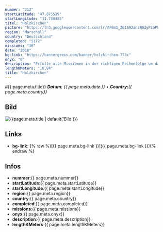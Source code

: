 ```yaml
---
nummer: "212"
startLatitude: "47.875529"
startLongitude: "11.708485"
titel: "Holzkirchen"
picture: "https://lh3.googleusercontent.com/lr/AFBm1_Z0IS92anzRGZyP2bPhCu_C2UZKkuBT8Ju4nYEcbPl5gyoAVtuLjQUih-OhfD7AvCfQ_Ul7V4PK8KEZVxDwckJVc5ur580vGxlQs1bwByAp1DmCs6i42LROvaWsZIrUsL4UZFp-aLiZhbNUfz9O2M_27JfRJir20TDGhpoSAbmsROrJtM2bpEObNpkSv0vDUCwAIM3hNneW8vKnMnrRmkM1TQ2R2SomOs7wwv4dtaxvEMyrD_IDF7bxi8ey0HvJmzaNrHPu7Iuod7gRRxWOZkybephhjxd2zbyhB0xVjIFLVyGYXgEpgfUCt5O5j4hUi6OQ5RA9ah7jDQ6gtvsTiOqTu7xaJETkkk8Bj3P_26B814p32zGaOHP9skP6dqMufyglz1Bj9gmWxhgrC2NxRUG1NyJu_5BQ34t3cGWD2cQ-uxybXX3lYsOufMRL3-d98RxQXHHAm6saUJF7OtT_mH6M1xkTAetWAsOJz5Tj20mo9T0fou8BdbSeyeeJwSp47bY2djFvZYFLLduCffSuk8U7IoOH38c7wgUjm5yiR5xh7dnMP24Za1t8110w3iGPf4hmTCtV8zUKwrqUcPnUhOGHzCFwfWeV-kfR-YMS4yTbaTYJaFoE8AtBd56YeAMbxBannLl7nGCPkCFncvcZwE8q9vU_scIwyeqwI-Gz-hsJbOYKLnOJDCzM0sJeOt4dQhNgl5GlNC7iqxvFRoNgLYJ0-hW5SFevX-eiIQ9mBFJKtFHWblmhYXSIoeQ_Ks08x5sgcshVeIbyLKNSn2HEkmI8M9icH6XWAT5pDDASy6HL3ZWf4Jptc3SXoo8JPtw8t_0at8Kq7-rUf6G7dER9Eo3H_mrz2ZSE8bX3"
region: "Marschall"
country: "Deutschland"
completed: "5172"
missions: "36"
date: "2018"
bg-link: "https://bannergress.com/banner/holzkirchen-773c"
onyx: "0"
description: "Erfülle alle Missionen in der richtigen Reihenfolge um das Holzkirchner Wappen zu erhalten."
lengthKMeters: "10,84"
title: "Holzkirchen"
---
```


#{{ page.meta.title}}
_**Datum:** {{ page.meta.date }} • **Country:**{{ page.meta.country}}_

## Bild
![{{page.meta.title | default('Bild')}}]({{page.meta.picture}})

## Links
- **bg-link**: {% raw %}[{{ page.meta.bg-link }}]({{ page.meta.bg-link }}){% endraw %}

## Infos
- **nummer**:{{ page.meta.nummer}}
- **startLatitude**:{{ page.meta.startLatitude}}
- **startLongitude**:{{ page.meta.startLongitude}}
- **region**:{{ page.meta.region}}
- **country**:{{ page.meta.country}}
- **completed**:{{ page.meta.completed}}
- **missions**:{{ page.meta.missions}}
- **onyx**:{{ page.meta.onyx}}
- **description**:{{ page.meta.description}}
- **lengthKMeters**:{{ page.meta.lengthKMeters}}

